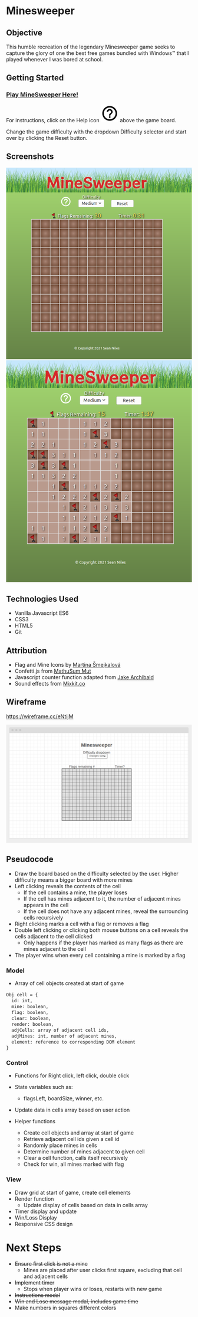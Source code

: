 # Minesweeper

## Objective
This humble recreation of the legendary Minesweeper game seeks to capture the glory of one the best free games bundled with Windows™ that I played whenever I was bored at school.

## Getting Started

### [Play MineSweeper Here!](https://snyles-minesweeper.surge.sh/)

For instructions, click on the Help icon ![Help Icon](https://github.com/snyles/project-minesweeper/raw/main/img/help_black.png) above the game board.

Change the game difficulty with the dropdown Difficulty selector and start over by clicking the Reset button.

## Screenshots

![Screenshot 1](https://raw.githubusercontent.com/snyles/project-minesweeper/main/img/screenshots/MS-Screenshot1.png)
![Screenshot 2](https://raw.githubusercontent.com/snyles/project-minesweeper/main/img/screenshots/MS-Screenshot2.png)


## Technologies Used

* Vanilla Javascript ES6
* CSS3
* HTML5
* Git
  
  
## Attribution

* Flag and Mine Icons by [Martina Šmejkalová](http://www.sireasgallery.com/iconset/minesweeper/)
* Confetti.js from [MathuSum Mut](https://github.com/mathusummut/confetti.js/)
* Javascript counter function  adapted from [Jake Archibald](https://gist.github.com/jakearchibald/cb03f15670817001b1157e62a076fe95)
* Sound effects from [Mixkit.co](https://mixkit.co/)

## Wireframe

https://wireframe.cc/eNtijM

![Minesweeper Wireframe](https://raw.githubusercontent.com/snyles/project-minesweeper/main/img/screenshots/minesweep-wire.png)


## Pseudocode

* Draw the board based on the difficulty selected by the user. Higher difficulty means a bigger board with more mines
* Left clicking reveals the contents of the cell
  * If the cell contains a mine, the player loses
  * If the cell has mines adjacent to it, the number of adjacent mines appears in the cell
  * If the cell does not have any adjacent mines, reveal the surrounding cells recursively
* Right clicking marks a cell with a flag or removes a flag
* Double left clicking or clicking both mouse buttons on a cell reveals the cells adjacent to the cell clicked
  * Only happens if the player has marked as many flags as there are mines adjacent to the cell
* The player wins when every cell containing a mine is marked by a flag

### Model

* Array of cell objects created at start of game
```
Obj cell = {
  id: int,
  mine: boolean,
  flag: boolean,
  clear: boolean,
  render: boolean,
  adjCells: array of adjacent cell ids,
  adjMines: int, number of adjacent mines,
  element: reference to corresponding DOM element
}
```

### Control

* Functions for Right click, left click, double click
* State variables such as:
  * flagsLeft, boardSize, winner, etc.
* Update data in cells array based on user action

* Helper functions
  * Create cell objects and array at start of game
  * Retrieve adjacent cell ids given a cell id
  * Randomly place mines in cells
  * Determine number of mines adjacent to given cell
  * Clear a cell function, calls itself recursively
  * Check for win, all mines marked with flag


### View

* Draw grid at start of game, create cell elements
* Render function
  * Update display of cells based on data in cells array
* Timer display and update
* Win/Loss Display
* Responsive CSS design

# Next Steps

* ~~Ensure first click is not a mine~~
  * Mines are placed after user clicks first square, excluding that cell and adjacent cells
* ~~Implement timer~~
  * Stops when player wins or loses, restarts with new game
* ~~Instructions modal~~
* ~~Win and Lose message modal, includes game time~~
* Make numbers in squares different colors
